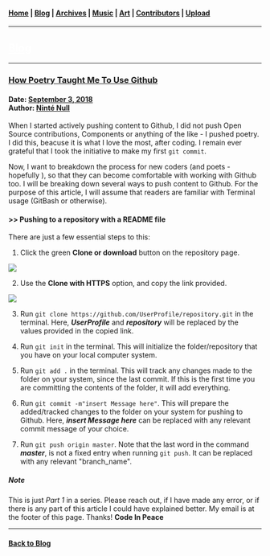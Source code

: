 <head>
  <!-- Favicon -->
  <link rel="shortcut icon" href="../../favicon.ico">
  <!-- Emojis -->
  <link href="https://afeld.github.io/emoji-css/emoji.css" rel="stylesheet">
  <!-- Global site tag (gtag.js) - Google Analytics -->
  <script async src="https://www.googletagmanager.com/gtag/js?id=UA-129370470-1"></script>
  <script>
    window.dataLayer = window.dataLayer || [];
    function gtag(){dataLayer.push(arguments);}
    gtag('js', new Date());

    gtag('config', 'UA-129370470-1');
  </script>
</head>

<!-- Main Links -->
#### [Home](../../README.md) | [Blog](../main.md) | [Archives](../../archives.md) | [Music](../../music/main.md) | [Art](../../art/main.md) | [Contributors](../../contributors.md) | [Upload](../../upload.md)

- - -

## [<span style="text-decoration: underline; color: #fff;">Blog</span>](../main.md)

- - -

### [How Poetry Taught Me To Use Github](./view.md)

<h4>
  Date: <a href="#">September 3, 2018</a>
  <br />
  Author: <a href="#">Ninté Null</a>
</h4>

When I started actively pushing content to Github, I did not push Open Source contributions, Components or anything of the like - I pushed poetry. I did this, beacuse it is what I love the most, after coding. I remain ever grateful that I took the initiative to make my first `git commit`.  

Now, I want to breakdown the process for new coders (and poets - hopefully <i class="em em-smiley"></i>), so that they can become comfortable with working with Github too. I will be breaking down several ways to push content to Github. For the purpose of this article, I will assume that readers are familiar with Terminal usage (GitBash or otherwise).  

#### >> Pushing to a repository with a README file

There are just a few essential steps to this:  

1. Click the green **Clone or download** button on the repository page.
<img src="http://res.cloudinary.com/poetrique/image/upload/v1535965331/allbuy-i-ng/gallery/git-clone.png" />  

2. Use the **Clone with HTTPS** option, and copy the link provided.  
<img src="http://res.cloudinary.com/poetrique/image/upload/v1535965671/allbuy-i-ng/gallery/git-clone2.png" />  

3. Run `git clone https://github.com/UserProfile/repository.git` in the terminal. Here, **_UserProfile_** and **_repository_** will be replaced by the values provided in the copied link.  
  
4. Run `git init` in the terminal. This will initialize the folder/repository that you have on your local computer system.  

5. Run `git add .` in the terminal. This will track any changes made to the folder on your system, since the last commit. If this is the first time you are committing the contents of the folder, it will add everything.  

6. Run `git commit -m"insert Message here"`. This will prepare the added/tracked changes to the folder on your system for pushing to Github. Here, **_insert Message here_** can be replaced with any relevant commit message of your choice.  

7. Run `git push origin master`. Note that the last word in the command **_master_**, is not a fixed entry when running `git push`. It can be replaced with any relevant "branch_name".  

##### Note

This is just _Part 1_ in a series. Please reach out, if I have made any error, or if there is any part of this article I could have explained better. My email is at the footer of this page. Thanks! **Code In Peace**   

- - -

#### [Back to Blog](../main.md)